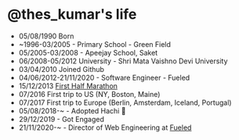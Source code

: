 @thes_kumar's life
===============

- 05/08/1990 Born
- ~1996-03/2005 - Primary School - Green Field
- 05/2005-03/2008 - Apeejay School, Saket
- 06/2008-05/2012 University - Shri Mata Vaishno Devi University
- 03/04/2010 Joined Github
- 04/06/2012-21/11/2020 - Software Engineer - Fueled
- 15/12/2013 [First Half Marathon](http://j.mp/sk-marathan-1)
- 07/2016 First trip to US (NY, Boston, Maine)
- 07/2017 First trip to Europe (Berlin, Amsterdam, Iceland, Portugal)
- 05/08/2018-~ - Adopted Hachi 🐶
- 29/12/2019 - Got Engaged
- 21/11/2020-~ - Director of Web Engineering at [Fueled](https://fueled.com/saurabh)
